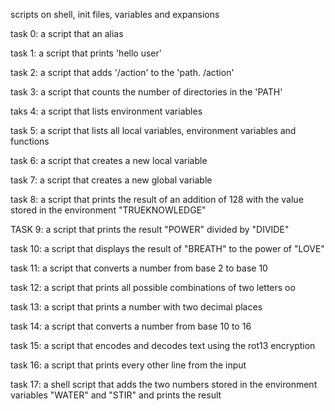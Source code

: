 scripts on shell, init files, variables and expansions

task 0: a script that an alias

task 1: a script that prints 'hello user'

task 2: a script that adds '/action' to the 'path. /action'

task 3: a script that counts the number of directories in the 'PATH'

taks 4: a script that lists environment variables

task 5: a script that lists all local variables, environment variables and functions

task 6: a script that creates a new local variable

task 7: a script that creates a new global variable

task 8: a script that prints the result of an addition of 128 with the value stored in the environment "TRUEKNOWLEDGE"

TASK 9: a script that prints the result "POWER" divided by "DIVIDE"

task 10: a script that displays the result of "BREATH" to the power of "LOVE"

task 11: a script that converts a number from base 2 to base 10

task 12: a script that prints all possible combinations of two letters oo

task 13: a script that prints a number with two decimal places

task 14: a script that converts a number from base 10 to 16

task 15: a script that encodes and decodes text using the rot13 encryption 

task 16: a script that prints every other line from the input

task 17: a shell script that adds the two numbers stored in the environment variables "WATER" and "STIR" and prints the result
